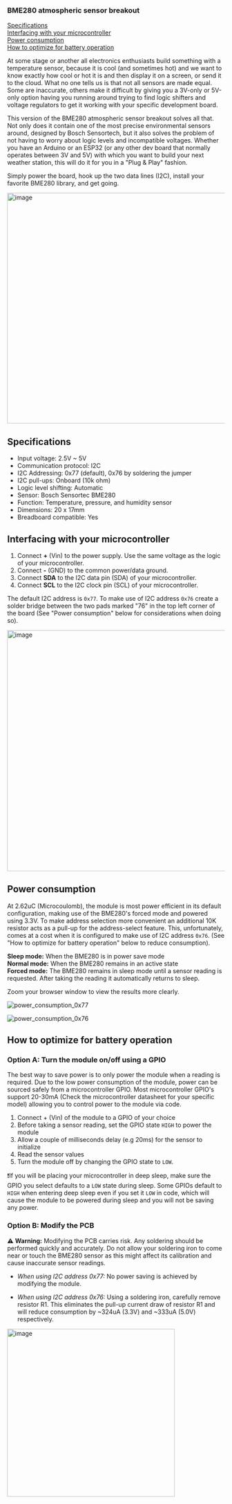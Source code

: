 ### BME280 atmospheric sensor breakout

[Specifications](#specifications)\
[Interfacing with your microcontroller](#interfacing-with-your-microcontroller)\
[Power consumption](#power-consumption)\
[How to optimize for battery operation](#how-to-optimize-for-battery-operation)

At some stage or another all electronics enthusiasts build something with a temperature sensor, because it is cool (and sometimes hot) and we want to know exactly how cool or hot it is and then display it on a screen, or send it to the cloud. What no one tells us is that not all sensors are made equal. Some are inaccurate, others make it difficult by giving you a 3V-only or 5V-only option having you running around trying to find logic shifters and voltage regulators to get it working with your specific development board.

This version of the BME280 atmospheric sensor breakout solves all that. Not only does it contain one of the most precise environmental sensors around, designed by Bosch Sensortech, but it also solves the problem of not having to worry about logic levels and incompatible voltages. Whether you have an Arduino or an ESP32 (or any other dev board that normally operates between 3V and 5V) with which you want to build your next weather station, this will do it for you in a "Plug & Play" fashion. 

Simply power the board, hook up the two data lines (I2C), install your favorite BME280 library, and get going.

<img width="533" alt="image" src="https://github.com/BillyGriffiths/BME280/assets/6160978/39d51cf5-d1b0-41b2-b100-9d70bb42ced5">

## Specifications

- Input voltage: 2.5V ~ 5V 
- Communication protocol: I2C
- I2C Addressing: 0x77 (default), 0x76 by soldering the jumper
- I2C pull-ups: Onboard (10k ohm)
- Logic level shifting: Automatic
- Sensor: Bosch Sensortec BME280
- Function: Temperature, pressure, and humidity sensor
- Dimensions: 20 x 17mm
- Breadboard compatible: Yes

## Interfacing with your microcontroller

1. Connect **+** (Vin) to the power supply. Use the same voltage as the logic of your microcontroller.
2. Connect **-** (GND) to the common power/data ground.
3. Connect **SDA** to the I2C data pin (SDA) of your microcontroller. 
4. Connect **SCL** to the I2C clock pin (SCL) of your microcontroller.

The default I2C address is `0x77`. To make use of I2C address `0x76` create a solder bridge between the two pads marked "76" in the top left corner of the board (See "Power consumption" below for considerations when doing so).

<img width="557" alt="image" src="https://github.com/BillyGriffiths/BME280/assets/6160978/0900b0a7-4c47-4d41-b020-66e63b995fd4">

## Power consumption

At 2.62uC (Microcoulomb), the module is most power efficient in its default configuration, making use of the BME280's forced mode and powered using 3.3V. To make address selection more convenient an additional 10K resistor acts as a pull-up for the address-select feature. This, unfortunately, comes at a cost when it is configured to make use of I2C address `0x76`. (See "How to optimize for battery operation" below to reduce consumption).

**Sleep mode:** When the BME280 is in power save mode\
**Normal mode:** When the BME280 remains in an active state\
**Forced mode:** The BME280 remains in sleep mode until a sensor reading is requested. After taking the reading it automatically returns to sleep.

Zoom your browser window to view the results more clearly.
  
![power_consumption_0x77](https://github.com/BillyGriffiths/BME280/assets/6160978/bcac3173-1f85-4ca3-a239-3da7cef9d36e)

![power_consumption_0x76](https://github.com/BillyGriffiths/BME280/assets/6160978/ecd1ad5c-9034-46e3-b3b8-c72dac6b31b6)
 
## How to optimize for battery operation

### Option A: Turn the module on/off using a GPIO

The best way to save power is to only power the module when a reading is required. Due to the low power consumption of the module, power can be sourced safely from a microcontroller GPIO. Most microcontroller GPIO's support 20-30mA (Check the microcontroller datasheet for your specific model) allowing you to control power to the module via code.

1. Connect + (Vin) of the module to a GPIO of your choice
2. Before taking a sensor reading, set the GPIO state `HIGH` to power the module
3. Allow a couple of milliseconds delay (e.g 20ms) for the sensor to initialize
4. Read the sensor values
5. Turn the module off by changing the GPIO state to `LOW`.

❗If you will be placing your microcontroller in deep sleep, make sure the GPIO you select defaults to a `LOW` state during sleep. Some GPIOs default to `HIGH` when entering deep sleep even if you set it `LOW` in code, which will cause the module to be powered during sleep and you will not be saving any power. 

### Option B: Modify the PCB

⚠️ **Warning:** Modifying the PCB carries risk. Any soldering should be performed quickly and accurately. Do not allow your soldering iron to come near or touch the BME280 sensor as this might affect its calibration and cause inaccurate sensor readings.

- *When using I2C address 0x77:* No power saving is achieved by modifying the module.

- *When using I2C address 0x76:* Using a soldering iron, carefully remove resistor R1. This eliminates the pull-up current draw of resistor R1 and will reduce consumption by ~324uA (3.3V) and ~333uA (5.0V) respectively.

<img width="388" alt="image" src="https://github.com/BillyGriffiths/BME280/assets/6160978/e2da045e-5136-4779-b4e7-3a46e5137b0d">





